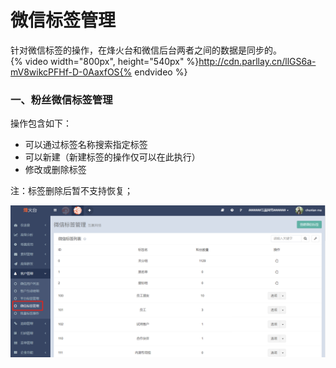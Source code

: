 # 微信标签管理

针对微信标签的操作，在烽火台和微信后台两者之间的数据是同步的。  
{% video width="800px", height="540px" %}http://cdn.parllay.cn/llGS6a-mV8wikcPFHf-D-0AaxfOS{% endvideo %}

### 一、粉丝微信标签管理

操作包含如下：

* 可以通过标签名称搜索指定标签
* 可以新建（新建标签的操作仅可以在此执行）
* 修改或删除标签

注：标签删除后暂不支持恢复；

![](/assets/1516358186%281%29.png)

